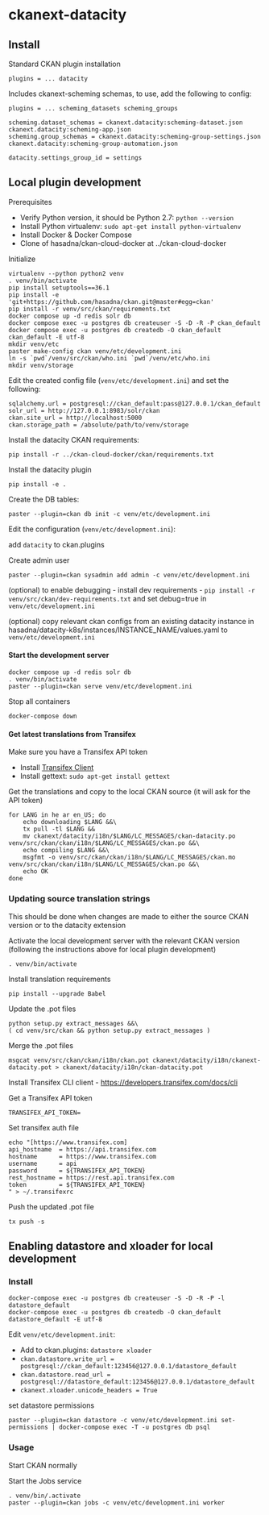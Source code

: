 # ckanext-datacity

## Install

Standard CKAN plugin installation

```
plugins = ... datacity
```

Includes ckanext-scheming schemas, to use, add the following to config:

```
plugins = ... scheming_datasets scheming_groups

scheming.dataset_schemas = ckanext.datacity:scheming-dataset.json ckanext.datacity:scheming-app.json
scheming.group_schemas = ckanext.datacity:scheming-group-settings.json ckanext.datacity:scheming-group-automation.json

datacity.settings_group_id = settings
```

## Local plugin development

Prerequisites

* Verify Python version, it should be Python 2.7: `python --version`
* Install Python virtualenv: `sudo apt-get install python-virtualenv`
* Install Docker & Docker Compose
* Clone of hasadna/ckan-cloud-docker at ../ckan-cloud-docker

Initialize

```
virtualenv --python python2 venv
. venv/bin/activate
pip install setuptools==36.1
pip install -e 'git+https://github.com/hasadna/ckan.git@master#egg=ckan'
pip install -r venv/src/ckan/requirements.txt
docker compose up -d redis solr db
docker compose exec -u postgres db createuser -S -D -R -P ckan_default
docker compose exec -u postgres db createdb -O ckan_default ckan_default -E utf-8
mkdir venv/etc
paster make-config ckan venv/etc/development.ini
ln -s `pwd`/venv/src/ckan/who.ini `pwd`/venv/etc/who.ini
mkdir venv/storage
```

Edit the created config file (`venv/etc/development.ini`) and set the following:

```
sqlalchemy.url = postgresql://ckan_default:pass@127.0.0.1/ckan_default
solr_url = http://127.0.0.1:8983/solr/ckan
ckan.site_url = http://localhost:5000
ckan.storage_path = /absolute/path/to/venv/storage
```

Install the datacity CKAN requirements:

```
pip install -r ../ckan-cloud-docker/ckan/requirements.txt
```

Install the datacity plugin

```
pip install -e .
```

Create the DB tables:

```
paster --plugin=ckan db init -c venv/etc/development.ini
```

Edit the configuration (`venv/etc/development.ini`):

add `datacity` to ckan.plugins

Create admin user

```
paster --plugin=ckan sysadmin add admin -c venv/etc/development.ini
```

(optional) to enable debugging - install dev requirements - `pip install -r venv/src/ckan/dev-requirements.txt` and set debug=true in `venv/etc/development.ini`

(optional) copy relevant ckan configs from an existing datacity instance in hasadna/datacity-k8s/instances/INSTANCE_NAME/values.yaml to `venv/etc/development.ini`

#### Start the development server

```
docker compose up -d redis solr db
. venv/bin/activate
paster --plugin=ckan serve venv/etc/development.ini
```

Stop all containers

```
docker-compose down
```

#### Get latest translations from Transifex

Make sure you have a Transifex API token

* Install [Transifex Client](https://developers.transifex.com/docs/cli#installation)
* Install gettext: `sudo apt-get install gettext`

Get the translations and copy to the local CKAN source (it will ask for the API token)

```
for LANG in he ar en_US; do
    echo downloading $LANG &&\
    tx pull -tl $LANG &&
    mv ckanext/datacity/i18n/$LANG/LC_MESSAGES/ckan-datacity.po venv/src/ckan/ckan/i18n/$LANG/LC_MESSAGES/ckan.po &&\
    echo compiling $LANG &&\
    msgfmt -o venv/src/ckan/ckan/i18n/$LANG/LC_MESSAGES/ckan.mo venv/src/ckan/ckan/i18n/$LANG/LC_MESSAGES/ckan.po &&\
    echo OK
done
```

### Updating source translation strings

This should be done when changes are made to either the source CKAN version or to the datacity extension

Activate the local development server with the relevant CKAN version (following the instructions above for local plugin development)

```
. venv/bin/activate
```

Install translation requirements

```
pip install --upgrade Babel
```

Update the .pot files

```
python setup.py extract_messages &&\
( cd venv/src/ckan && python setup.py extract_messages )
```

Merge the .pot files

```
msgcat venv/src/ckan/ckan/i18n/ckan.pot ckanext/datacity/i18n/ckanext-datacity.pot > ckanext/datacity/i18n/ckan-datacity.pot
```

Install Transifex CLI client - https://developers.transifex.com/docs/cli

Get a Transifex API token

```
TRANSIFEX_API_TOKEN=
```

Set transifex auth file

```
echo "[https://www.transifex.com]
api_hostname  = https://api.transifex.com
hostname      = https://www.transifex.com
username      = api
password      = ${TRANSIFEX_API_TOKEN}
rest_hostname = https://rest.api.transifex.com
token         = ${TRANSIFEX_API_TOKEN}
" > ~/.transifexrc
```

Push the updated .pot file

```
tx push -s
```

## Enabling datastore and xloader for local development

### Install

```
docker-compose exec -u postgres db createuser -S -D -R -P -l datastore_default
docker-compose exec -u postgres db createdb -O ckan_default datastore_default -E utf-8
```

Edit `venv/etc/development.init`:

* Add to ckan.plugins: `datastore xloader`
* `ckan.datastore.write_url = postgresql://ckan_default:123456@127.0.0.1/datastore_default`
* `ckan.datastore.read_url = postgresql://datastore_default:123456@127.0.0.1/datastore_default`
* `ckanext.xloader.unicode_headers = True`

set datastore permissions

```
paster --plugin=ckan datastore -c venv/etc/development.ini set-permissions | docker-compose exec -T -u postgres db psql
```

### Usage

Start CKAN normally

Start the Jobs service

```
. venv/bin/.activate
paster --plugin=ckan jobs -c venv/etc/development.ini worker
```
